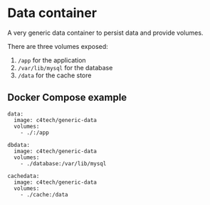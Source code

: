 # Data container

A very generic data container to persist data and provide volumes.

There are three volumes exposed:

1. `/app` for the application
2. `/var/lib/mysql` for the database
3. `/data` for the cache store



## Docker Compose example

```
data:
  image: c4tech/generic-data
  volumes:
    - ./:/app

dbdata:
  image: c4tech/generic-data
  volumes:
    - ./database:/var/lib/mysql

cachedata:
  image: c4tech/generic-data
  volumes:
    - ./cache:/data
```
